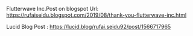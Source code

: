 Flutterwave Inc.Post on blogspot Url: https://rufaiseidu.blogspot.com/2019/08/thank-you-flutterwave-inc.html

Lucid Blog Post :  https://lucid.blog/rufai.seidu92/post/1566717965
